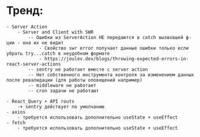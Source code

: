 # Тренд:
	- Server Action
		- Server and Client with SWR
			-- Ошибки из ServerAction НЕ передаются в catch вызвовшей ф-ции - она их не видит
				- Свойство swr error получает данные ошибки только если убрать try...catch в неудобном формате
				- https://joulev.dev/blogs/throwing-expected-errors-in-react-server-actions
			-- sentry не работает вместе с server action
			-- Нет собственного инструмента контроля за изменением данных после ревалидации (для работы оповещений например)
			-- middleware не работает
			-- cron задачи не работают

	- React_Query + API routs
        -+ sentry действует по умолчанию
    - axios
        - требуется использовать дополнительно useState + useEffect
    - fetch
        - требуется использовать дополнительно useState + useEffect
